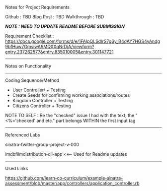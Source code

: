 Notes for Project Requirements

Github : TBD
Blog Post : TBD
Walkthrough : TBD

*****NOTE : NEED TO UPDATE README BEFORE SUBMISSION*****

Requirement Checklist : https://docs.google.com/forms/d/e/1FAIpQLSdIrS7g6y_B4dAY7HGS4yAndg9bfHuw7GmsiwA6MQXXqNrDjA/viewform?entry.237262577&entry.835010005&entry.301147721

-------
Notes on Functionality



-------
Coding Sequence/Method

- User Controller/ + Testing
- Create Seeds for confirming working associations/routes
- Kingdom Controller + Testing
- Citizens Controller + Testing

NOTE TO SELF : Re the "checked" issue I had with the text, the "<%='checked' and etc." part belongs WITHIN the first input tag

-------
Referenced Labs

sinatra-fwitter-group-project-v-000


imdbfilmdistribution-cli-app <<-- Used for Readme updates

-------
Used Links

https://github.com/learn-co-curriculum/example-sinatra-assessment/blob/master/app/controllers/application_controller.rb
